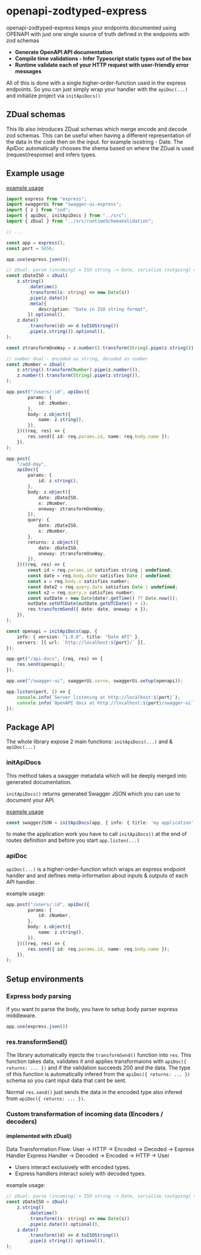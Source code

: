 # openapi-zodtyped-express

openapi-zodtyped-express keeps your endpoints documented using OPENAPI with just one single source of truth defined in the endpoints with zod schemas

- **Generate OpenAPI API documentation**
- **Compile time validations - Infer Typescript static types out of the box**
- **Runtime validate each of your HTTP request with user-friendly error messages**

All of this is done with a single higher-order-function used in the express endpoints.
So you can just simply wrap your handler with the `apiDoc(...)` and initialize project via `initApiDocs()`

## ZDual schemas
This lib also introduces ZDual schemas which merge encode and decode zod schemas. This can be useful when having a different representation of the data in the code then on the input. for example isostring - Date.
The ApiDoc automatically chooses the shema based on where the ZDual is used (request/response) and infers types.

## Example usage

[example usage](https://github.com/lukdmine/openapi-zodtyped-express/blob/main/example/)

```typescript
import express from "express";
import swaggerUi from "swagger-ui-express";
import { z } from "zod";
import { apiDoc, initApiDocs } from "../src";
import { zDual } from "../src/runtimeSchemaValidation";

// ...

const app = express();
const port = 5656;

app.use(express.json());

// zDual: parse (incoming) = ISO string -> Date, serialize (outgoing) = Date -> ISO string
const zDateISO = zDual(
	z.string()
		.datetime()
		.transform((s: string) => new Date(s))
		.pipe(z.date())
		.meta({
			description: "Date in ISO string format",
		}).optional(),
	z.date()
		.transform((d) => d.toISOString())
		.pipe(z.string()).optional(),
);

const ztransformOneWay = z.number().transform(String).pipe(z.string());

// number dual - encoded as string, decoded as number
const zNumber = zDual(
	z.string().transform(Number).pipe(z.number()),
	z.number().transform(String).pipe(z.string()),
);

app.post("/users/:id", apiDoc({
		params: {
			id: zNumber,
		},
		body: z.object({
			name: z.string(),
		}),
	})((req, res) => {
		res.send({ id: req.params.id, name: req.body.name });
	}),
);

app.post(
	"/add-day",
	apiDoc({
		params: {
			id: z.string(),
		},
		body: z.object({
			date: zDateISO,
			x: zNumber,
			oneway: ztransformOneWay,
		}),
		query: {
			date: zDateISO,
			x: zNumber,
		},
		returns: z.object({
			date: zDateISO,
			oneway: ztransformOneWay,
		}),
	})((req, res) => {
		const id = req.params.id satisfies string | undefined;
		const date = req.body.date satisfies Date | undefined;
		const x = req.body.x satisfies number;
		const date2 = req.query.date satisfies Date | undefined;
		const x2 = req.query.x satisfies number;
		const outDate = new Date(date?.getTime() ?? Date.now());
		outDate.setUTCDate(outDate.getUTCDate() + 1);
		res.transformSend({ date: date, oneway: x });
	}),
);

const openapi = initApiDocs(app, {
	info: { version: "1.0.0", title: "Date API" },
	servers: [{ url: `http://localhost:${port}/` }],
});

app.get("/api-docs", (req, res) => {
	res.send(openapi);
});

app.use("/swagger-ui", swaggerUi.serve, swaggerUi.setup(openapi));

app.listen(port, () => {
	console.info(`Server listening at http://localhost:${port}`);
	console.info(`OpenAPI docs at http://localhost:${port}/swagger-ui`);
});
```

## Package API

The whole library expose 2 main functions: `initApiDocs(...)` and & `apiDoc(...)`

### initApiDocs

This method takes a swagger metadata which will be deeply merged into generated documentation.

`initApiDocs()` returns generated Swagger JSON which you can use to document your API.

[example usage](https://github.com/Svehla/swagger-typed-express-docs/blob/main/tests/schemaBuilder.test.ts#L15)

```typescript
const swaggerJSON = initApiDocs(app, { info: { title: 'my application' } })
```

to make the application work you have to call `initApiDocs()` at the end of routes definition
and before you start `app.listen(...)`

### apiDoc

`apiDoc(...)` is a higher-order-function which wraps an express endpoint handler and
and defines meta-information about inputs & outputs of each API handler.

example usage:

```typescript
app.post("/users/:id", apiDoc({
		params: {
			id: zNumber,
		},
		body: z.object({
			name: z.string(),
		}),
	})((req, res) => {
		res.send({ id: req.params.id, name: req.body.name });
	}),
);
```

## Setup environments

### Express body parsing

if you want to parse the body, you have to setup body parser express middleware.

```typescript
app.use(express.json())
```

### res.transformSend()

The library automatically injects the `transformSend()` function into `res`. This function takes data, validates it and applies transformaions with `apiDoc({ returns: ... })` and if the validation succeeds 200 and the data. The type of this function is automatically infered from the  `apiDoc({ returns: ... })` schema so you cant input data that cant be sent.

Normal `res.send()` just sends the data in the encoded type also infered from `apiDoc({ returns: ... })`.

### Custom transformation of incoming data (Encoders / decoders)

#### implemented with zDual()

Data Transformation Flow:
User -> HTTP -> Encoded -> Decoded -> Express Handler
Express Handler -> Decoded -> Encoded -> HTTP -> User

- Users interact exclusively with encoded types.
- Express handlers interact solely with decoded types.

example usage:

```typescript
// zDual: parse (incoming) = ISO string -> Date, serialize (outgoing) = Date -> ISO string
const zDateISO = zDual(
	z.string()
		.datetime()
		.transform((s: string) => new Date(s))
		.pipe(z.date()).optional(),
	z.date()
		.transform((d) => d.toISOString())
		.pipe(z.string()).optional(),
);
```
